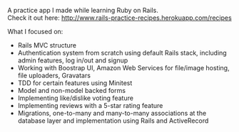 A practice app I made while learning Ruby on Rails.  
Check it out here: http://www.rails-practice-recipes.herokuapp.com/recipes


What I focused on:
- Rails MVC structure
- Authentication system from scratch using default Rails stack, including admin features, log in/out and signup
- Working with Boostrap UI, Amazon Web Services for file/image hosting, file uploaders, Gravatars
- TDD for certain features using Minitest
- Model and non-model backed forms
- Implementing like/dislike voting feature 
- Implementing reviews with a 5-star rating feature
- Migrations, one-to-many and many-to-many associations at the database layer and implementation using Rails and ActiveRecord
